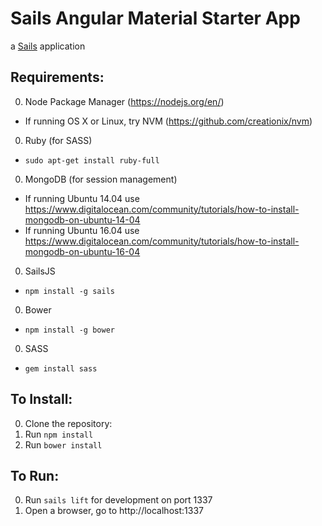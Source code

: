 
# Sails Angular Material Starter App

a [Sails](http://sailsjs.org) application

## Requirements:
0. Node Package Manager (https://nodejs.org/en/)
 * If running OS X or Linux, try NVM (https://github.com/creationix/nvm)
0. Ruby (for SASS)
 * `sudo apt-get install ruby-full`
0. MongoDB (for session management)
 * If running Ubuntu 14.04 use https://www.digitalocean.com/community/tutorials/how-to-install-mongodb-on-ubuntu-14-04
 * If running Ubuntu 16.04 use https://www.digitalocean.com/community/tutorials/how-to-install-mongodb-on-ubuntu-16-04
0. SailsJS
 * `npm install -g sails`
0. Bower
 * `npm install -g bower`
0. SASS
 * `gem install sass`

## To Install:
0. Clone the repository:
0. Run `npm install`
0. Run `bower install`

## To Run:

0. Run `sails lift` for development on port 1337
0. Open a browser, go to http://localhost:1337